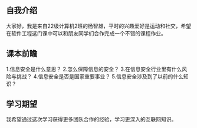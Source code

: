 ## 自我介绍
  大家好，我是来自22级计算机2班的杨智雄，平时的兴趣爱好是运动和社交，希望在软件工程这门课中可以和朋友同学们合作完成一个不错的课程作业。
## 课本前瞻
  1.信息安全是什么意思？
  2.怎么保障信息的安全？
  3.在信息安全行业里有什么风险与挑战？
  4.信息安全是否是国家重要事业？
  5.信息安全涉及到了以前的什么知识？
## 学习期望
  我希望通过这次学习获得更多团队合作的经验，学习更深入的互联网知识。
<!--
**3124516/3124516** is a ✨ _special_ ✨ repository because its `README.md` (this file) appears on your GitHub profile.

Here are some ideas to get you started:

- 🔭 I’m currently working on ...
- 🌱 I’m currently learning ...
- 👯 I’m looking to collaborate on ...
- 🤔 I’m looking for help with ...
- 💬 Ask me about ...
- 📫 How to reach me: ...
- 😄 Pronouns: ...
- ⚡ Fun fact: ...
-->

